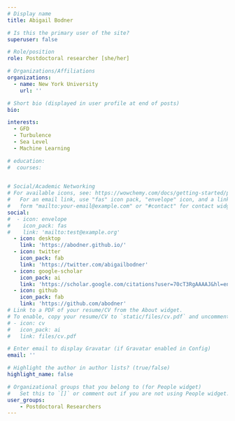 ```yaml
---
# Display name
title: Abigail Bodner 

# Is this the primary user of the site?
superuser: false

# Role/position
role: Postdoctoral researcher [she/her]

# Organizations/Affiliations
organizations:
  - name: New York University
    url: ''

# Short bio (displayed in user profile at end of posts)
bio: 

interests:
  - GFD
  - Turbulence
  - Sea Level
  - Machine Learning

# education:
#  courses:
    

# Social/Academic Networking
# For available icons, see: https://wowchemy.com/docs/getting-started/page-builder/#icons
#   For an email link, use "fas" icon pack, "envelope" icon, and a link in the
#   form "mailto:your-email@example.com" or "#contact" for contact widget.
social:
#  - icon: envelope
#    icon_pack: fas
#    link: 'mailto:test@example.org'
  - icon: desktop
    link: 'https://abodner.github.io/'
  - icon: twitter
    icon_pack: fab
    link: 'https://twitter.com/abigailbodner'
  - icon: google-scholar
    icon_pack: ai
    link: 'https://scholar.google.com/citations?user=70cT3RgAAAAJ&hl=en&oi=ao'
  - icon: github
    icon_pack: fab
    link: 'https://github.com/abodner'
# Link to a PDF of your resume/CV from the About widget.
# To enable, copy your resume/CV to `static/files/cv.pdf` and uncomment the lines below.
# - icon: cv
#   icon_pack: ai
#   link: files/cv.pdf

# Enter email to display Gravatar (if Gravatar enabled in Config)
email: ''

# Highlight the author in author lists? (true/false)
highlight_name: false

# Organizational groups that you belong to (for People widget)
#   Set this to `[]` or comment out if you are not using People widget.
user_groups:
    - Postdoctoral Researchers 
---
```


